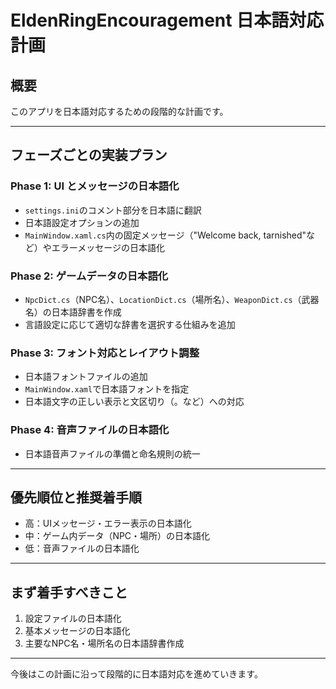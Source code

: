 # EldenRingEncouragement 日本語対応計画

## 概要
このアプリを日本語対応するための段階的な計画です。

---

## フェーズごとの実装プラン

### Phase 1: UI とメッセージの日本語化
- `settings.ini`のコメント部分を日本語に翻訳
- 日本語設定オプションの追加
- `MainWindow.xaml.cs`内の固定メッセージ（"Welcome back, tarnished"など）やエラーメッセージの日本語化

### Phase 2: ゲームデータの日本語化
- `NpcDict.cs`（NPC名）、`LocationDict.cs`（場所名）、`WeaponDict.cs`（武器名）の日本語辞書を作成
- 言語設定に応じて適切な辞書を選択する仕組みを追加

### Phase 3: フォント対応とレイアウト調整
- 日本語フォントファイルの追加
- `MainWindow.xaml`で日本語フォントを指定
- 日本語文字の正しい表示と文区切り（。など）への対応

### Phase 4: 音声ファイルの日本語化
- 日本語音声ファイルの準備と命名規則の統一

---

## 優先順位と推奨着手順
- 高：UIメッセージ・エラー表示の日本語化
- 中：ゲーム内データ（NPC・場所）の日本語化
- 低：音声ファイルの日本語化

---

## まず着手すべきこと
1. 設定ファイルの日本語化
2. 基本メッセージの日本語化
3. 主要なNPC名・場所名の日本語辞書作成

---

今後はこの計画に沿って段階的に日本語対応を進めていきます。
